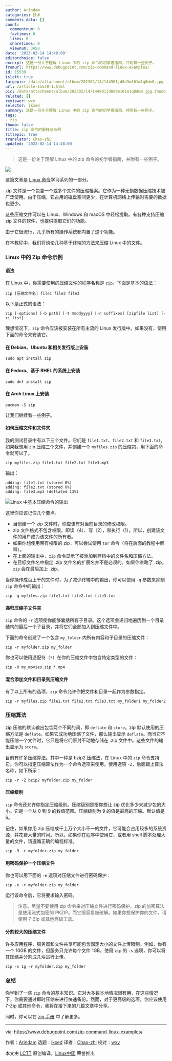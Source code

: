 ```yaml
---
author: Arindam
categories: 技术
comments_data: []
count:
  commentnum: 0
  favtimes: 0
  likes: 0
  sharetimes: 0
  viewnum: 3450
date: '2023-02-14 14:48:00'
editorchoice: false
excerpt: 这是一份关于理解 Linux 中的 zip 命令的初学者指南，并附有一些例子。
fromurl: https://www.debugpoint.com/zip-command-linux-examples/
id: 15539
islctt: true
largepic: /data/attachment/album/202302/14/144901jd8d9m161m1q8dm0.jpg
url: /article-15539-1.html
pic: /data/attachment/album/202302/14/144901jd8d9m161m1q8dm0.jpg.thumb.jpg
related: []
reviewer: wxy
selector: lkxed
summary: 这是一份关于理解 Linux 中的 zip 命令的初学者指南，并附有一些例子。
tags:
- zip
thumb: false
title: zip 命令的解释与示例
titlepic: true
translator: Chao-zhi
updated: '2023-02-14 14:48:00'
---
```



> 
> 这是一份关于理解 Linux 中的 zip 命令的初学者指南，并附有一些例子。
> 
> 
> 


![](/data/attachment/album/202302/14/144901jd8d9m161m1q8dm0.jpg)


这篇文章是 [Linux 命令](https://www.debugpoint.com/category/linux-commands)学习系列的一部分。


zip 文件是一个包含一个或多个文件的压缩档案。它作为一种无损数据压缩技术被广泛使用。由于压缩，它占用的磁盘空间更少，在计算机网络上传输时需要的数据也更少。


这些压缩文件可以在 Linux、Windows 和 macOS 中轻松提取。有各种支持压缩 zip 文件的软件，也提供提取它们的功能。


由于它很流行，几乎所有的操作系统都内置了这个功能。


在本教程中，我们将谈论几种基于终端的方法来压缩 Linux 中的文件。


### Linux 中的 Zip 命令示例


#### 语法


在 Linux 中，你需要使用的压缩文件的程序名称是 `zip`。下面是基本的语法：



```
zip [压缩文件名] file1 file2 file3

```

以下是正式的语法：



```
zip [-options] [-b path] [-t mmddyyyy] [-n suffixes] [zipfile list] [-xi list]

```

理想情况下，`zip` 命令应该被安装在所有主流的 Linux 发行版中。如果没有，使用下面的命令来安装它。


#### 在 Debian、Ubuntu 和相关发行版上安装



```
sudo apt install zip

```

#### 在 Fedora、基于 RHEL 的系统上安装



```
sudo dnf install zip

```

#### 在 Arch Linux 上安装



```
pacman -S zip

```

让我们继续看一些例子。


#### 如何压缩文件和文件夹


我的测试目录中有以下三个文件。它们是 `file1.txt`、`file2.txt` 和 `file3.txt`。如果我想用 zip 压缩三个文件，并创建一个 `myfiles.zip` 的压缩包，用下面的命令就可以了。



```
zip myfiles.zip file1.txt file2.txt file3.mp3

```

输出：



```
adding: file1.txt (stored 0%)
adding: file2.txt (stored 0%)
adding: file3.mp3 (deflated 13%)

```

![Linux 中基本压缩命令的输出](/data/attachment/album/202302/14/144907zza6qlo0la2ttgmo.jpg)


这里你应该记住几个要点。


* 当创建一个 zip 文件时，你应该有对当前目录的修改权限。
* zip 文件格式不包含权限，即读（4）、写（2），和执行（1）。所以，创建该文件的用户成为该文件的所有者。
* 如果你想使用带有权限的 zip，可以尝试使用 `tar` 命令（将在后面的教程中解释）。
* 在上面的输出中，`zip` 命令显示了被添加到存档中的文件名和压缩方法。
* 在目标文件名中指定 .zip 文件名的扩展名并不是必须的。如果你省略了 .zip，`zip` 会在最后加上 .zip。


当你操作成百上千的文件时，为了减少终端中的输出，你可以使用 `-q` 参数来抑制 `zip` 命令中的输出：



```
zip -q myfiles.zip file1.txt file2.txt file3.txt

```

#### 递归压缩子文件夹


`zip` 命令的 `-r` 选项使你能够囊括所有子目录。这个选项会递归地遍历到一个目录结构的最后一个子目录，并将它们全部加入到压缩文件中。


下面的命令创建了一个包含 `my_folder` 内所有内容和子目录的压缩文件：



```
zip -r myfolder.zip my_folder

```

你也可以使用通配符（`*`）在你的压缩文件中包含特定类型的文件：



```
zip -0 my_movies.zip *.mp4

```

#### 混合添加文件和目录到压缩文件


有了以上所有的选项，`zip` 命令允许你把文件和目录一起作为参数指定。



```
zip -r myfiles.zip file1.txt file2.txt file3.txt my_folder1 my_folder2

```

### 压缩算法


zip 压缩的默认输出包含两个不同的词，即 `deflate` 和 `store`。zip 默认使用的压缩方法是 `deflate`。如果它成功地压缩了文件，那么输出显示 `deflate`。而当它不能压缩一个文件时，它只是将它们原封不动地存储在 .zip 文件中。这些文件的输出显示为 `store`。


目前有许多压缩算法。其中一种是 bzip2 压缩法，在 Linux 中的 `zip` 命令支持它。你可以指定压缩算法作为一个命令选项来使用。使用选项 `-Z`，后面跟上算法名称，如下所示：



```
zip -r -Z bzip2 myfolder.zip my_folder

```

#### 压缩级别


`zip` 命令还允许你指定压缩级别。压缩级别是指你想让 zip 优化多少来减少包的大小。它是一个从 0 到 9 的数值范围。压缩级别为 9 的值是最高的压缩。默认值是 6。


记住，如果你用 zip 压缩成千上万个大小不一的文件，它可能会占用较多的系统资源，并花费大量的时间。所以，如果你在程序中使用它，或者用 shell 脚本处理大量的文件，请遵循正确的编程标准。



```
zip -9 -r myfolder.zip my_folder

```

#### 用密码保护一个压缩文件


你也可以用下面的 `-e` 选项对压缩文件进行密码保护：



```
zip -e -r myfolder.zip my_folder

```

运行该命令后，它将要求输入密码。



> 
> 注意。尽量不要使用 zip 命令来对压缩文件进行密码保护。zip 的加密算法是使用流式加密的 PKZIP。而它很容易被破解。如果你想保护你的文件，请使用 7-Zip 或其他高级工具。
> 
> 
> 


#### 分割较大的压缩文件


许多应用程序、服务器和文件共享可能包含固定大小的文件上传限制。例如，你有一个 10GB 的文件，但服务只允许每个文件 1GB。使用 `zip` 的 `-s` 选项，你可以将其压缩并分割成几块进行上传。



```
zip -s 1g -r myfolder.zip my_folder

```

### 总结


你学到了一些 `zip` 命令的基本知识。它对大多数本地情况很有用，在这些情况下，你需要通过即时压缩来进行快速备份。然而，对于更高级的选项，你应该使用 7-Zip 或其他命令，我将在接下来的几篇文章中分享。


同时，你可以在 [zip 手册](https://linux.die.net/man/1/zip) 中了解更多。




---


via: <https://www.debugpoint.com/zip-command-linux-examples/>


作者：[Arindam](https://www.debugpoint.com/author/admin1/) 选题：[lkxed](https://github.com/lkxed) 译者：[Chao-zhi](https://github.com/Chao-zhi) 校对：[wxy](https://github.com/wxy)


本文由 [LCTT](https://github.com/LCTT/TranslateProject) 原创编译，[Linux中国](https://linux.cn/) 荣誉推出
